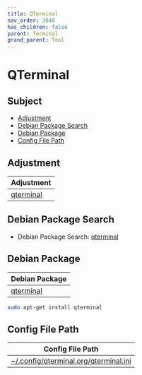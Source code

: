 ```yaml
---
title: QTerminal
nav_order: 3048
has_children: false
parent: Terminal
grand_parent: Tool
---
```



# QTerminal


## Subject

* [Adjustment](#adjustment)
* [Debian Package Search](#debian-package-search)
* [Debian Package](#debian-package)
* [Config File Path](#config-file-path)


## Adjustment

| Adjustment |
| --- |
| [qterminal](https://github.com/samwhelp/debian-adjustment/tree/main/prototype/main/tool-config/part/qterminal) |


## Debian Package Search

* Debian Package Search: [qterminal](https://packages.debian.org/search?searchon=names&keywords=qterminal)


## Debian Package

| Debian Package |
| --- |
| [qterminal](https://packages.debian.org/stable/qterminal) |

``` sh
sudo apt-get install qterminal
```


## Config File Path

| Config File Path |
| --- |
| [~/.config/qterminal.org/qterminal.ini](https://github.com/samwhelp/debian-adjustment/blob/main/prototype/tool/qterminal/asset/overlay/etc/skel/.config/qterminal.org/qterminal.ini) |
